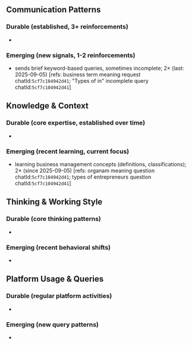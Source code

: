 ## Communication Patterns
### Durable (established, 3+ reinforcements)
- 

### Emerging (new signals, 1-2 reinforcements)
- sends brief keyword-based queries, sometimes incomplete; 2× (last: 2025-09-05) [refs: business term meaning request chatId:`5cf7c104942d41`; "Types of in" incomplete query chatId:`5cf7c104942d41`]

## Knowledge & Context
### Durable (core expertise, established over time)
- 

### Emerging (recent learning, current focus)
- learning business management concepts (definitions, classifications); 2× (since 2025-09-05) [refs: organam meaning question chatId:`5cf7c104942d41`; types of entrepreneurs question chatId:`5cf7c104942d41`]

## Thinking & Working Style
### Durable (core thinking patterns)
- 

### Emerging (recent behavioral shifts)
- 

## Platform Usage & Queries
### Durable (regular platform activities)
- 

### Emerging (new query patterns)
- 